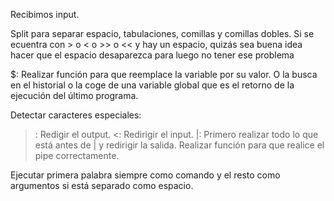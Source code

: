 Recibimos input.

Split para separar espacio, tabulaciones, comillas y comillas dobles.
Si se ecuentra con > o < o >> o << y hay un espacio, quizás sea buena idea hacer que el espacio desaparezca para luego no tener ese problema

$:
Realizar función para que reemplace la variable por su valor.
O la busca en el historial o la coge de una variable global que es el retorno
de la ejecución del último programa.

Detectar caracteres especiales:

>:
Redigir el output.
<:
Redirigir el input.
|:
Primero realizar todo lo que está antes de | y redirigir la salida.
Realizar función para que realice el pipe correctamente.

Ejecutar primera palabra siempre como comando y el resto como argumentos si está separado como espacio.
